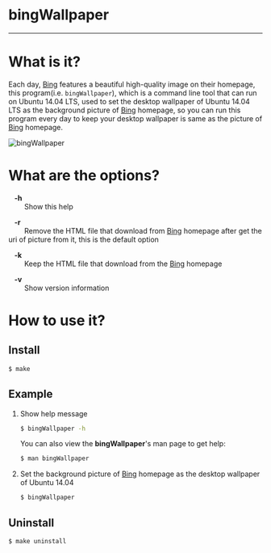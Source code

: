 # bingWallpaper          

----------------------

# What is it?       

Each day, [Bing][1] features a beautiful high-quality image on their homepage, this program(i.e. `bingWallpaper`), which is a command line tool that can run on Ubuntu 14.04 LTS, used to set the desktop wallpaper of Ubuntu 14.04 LTS as the background picture of [Bing][1] homepage, so you can run this program every day to keep your desktop wallpaper is same as the picture of [Bing][1] homepage.         
          
![bingWallpaper][2]                       


# What are the options?     

&nbsp;&nbsp;&nbsp;**-h**         
&nbsp;&nbsp;&nbsp;&nbsp;&nbsp;&nbsp;&nbsp;&nbsp;Show this help

&nbsp;&nbsp;&nbsp;**-r**          
&nbsp;&nbsp;&nbsp;&nbsp;&nbsp;&nbsp;&nbsp;&nbsp;Remove the  HTML file that download from [Bing][1] homepage after get the uri of picture from it, this is the default option

&nbsp;&nbsp;&nbsp;**-k**            
&nbsp;&nbsp;&nbsp;&nbsp;&nbsp;&nbsp;&nbsp;&nbsp;Keep the HTML file that download from the [Bing][1] homepage

&nbsp;&nbsp;&nbsp;**-v**            
&nbsp;&nbsp;&nbsp;&nbsp;&nbsp;&nbsp;&nbsp;&nbsp;Show version information

# How to use it?         

## Install

```bash
$ make
```

## Example            

1. Show help message            

	```bash
	$ bingWallpaper -h
	```
	You can also view the **bingWallpaper**'s man page to get help:     

	```bash
	$ man bingWallpaper
	```
2. Set the background picture of [Bing][1] homepage as the desktop wallpaper of Ubuntu 14.04      

	```bash
	$ bingWallpaper
	```

## Uninstall

```bash
$ make uninstall
```

[1]: http://www.bing.com       
[2]: https://c2.staticflickr.com/6/5018/29811077961_f4d2b983b3_b.jpg    
